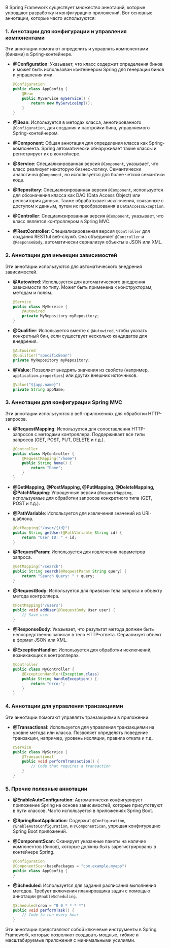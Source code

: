 В Spring Framework существует множество аннотаций, которые упрощают разработку и конфигурацию приложений. Вот основные аннотации, которые часто используются:

### 1. **Аннотации для конфигурации и управления компонентами**
Эти аннотации помогают определить и управлять компонентами (бинами) в Spring-контейнере.

- **@Configuration**: Указывает, что класс содержит определения бинов и может быть использован контейнером Spring для генерации бинов и управления ими.

  ```java
  @Configuration
  public class AppConfig {
      @Bean
      public MyService myService() {
          return new MyServiceImpl();
      }
  }
  ```

- **@Bean**: Используется в методах класса, аннотированного `@Configuration`, для создания и настройки бина, управляемого Spring-контейнером.

- **@Component**: Общая аннотация для определения класса как Spring-компонента. Spring автоматически обнаруживает такие классы и регистрирует их в контейнере.

- **@Service**: Специализированная версия `@Component`, указывает, что класс реализует некоторую бизнес-логику. Семантически аналогична `@Component`, но используется для более четкой семантики кода.

- **@Repository**: Специализированная версия `@Component`, используется для обозначения класса как DAO (Data Access Object) или репозитория данных. Также обрабатывает исключения, связанные с доступом к данным, путем их преобразования в `DataAccessException`.

- **@Controller**: Специализированная версия `@Component`, указывает, что класс является контроллером в Spring MVC.

- **@RestController**: Специализированная версия `@Controller` для создания RESTful веб-служб. Она объединяет `@Controller` и `@ResponseBody`, автоматически сериализуя объекты в JSON или XML.

### 2. **Аннотации для инъекции зависимостей**
Эти аннотации используются для автоматического внедрения зависимостей.

- **@Autowired**: Используется для автоматического внедрения зависимости по типу. Может быть применена к конструкторам, методам и полям.

  ```java
  @Service
  public class MyService {
      @Autowired
      private MyRepository myRepository;
  }
  ```

- **@Qualifier**: Используется вместе с `@Autowired`, чтобы указать конкретный бин, если существует несколько кандидатов для внедрения.

  ```java
  @Autowired
  @Qualifier("specificBean")
  private MyRepository myRepository;
  ```

- **@Value**: Позволяет внедрять значения из свойств (например, `application.properties`) или других внешних источников.

  ```java
  @Value("${app.name}")
  private String appName;
  ```

### 3. **Аннотации для конфигурации Spring MVC**
Эти аннотации используются в веб-приложениях для обработки HTTP-запросов.

- **@RequestMapping**: Используется для сопоставления HTTP-запросов с методами контроллера. Поддерживает все типы запросов (GET, POST, PUT, DELETE и т.д.).

  ```java
  @Controller
  public class MyController {
      @RequestMapping("/home")
      public String home() {
          return "home";
      }
  }
  ```

- **@GetMapping, @PostMapping, @PutMapping, @DeleteMapping, @PatchMapping**: Упрощенные версии `@RequestMapping`, используемые для обработки запросов конкретного типа (GET, POST и т.д.).

- **@PathVariable**: Используется для извлечения значений из URI-шаблона.

  ```java
  @GetMapping("/user/{id}")
  public String getUser(@PathVariable String id) {
      return "User ID: " + id;
  }
  ```

- **@RequestParam**: Используется для извлечения параметров запроса.

  ```java
  @GetMapping("/search")
  public String search(@RequestParam String query) {
      return "Search Query: " + query;
  }
  ```

- **@RequestBody**: Используется для привязки тела запроса к объекту метода контроллера.

  ```java
  @PostMapping("/users")
  public void addUser(@RequestBody User user) {
      // Save user
  }
  ```

- **@ResponseBody**: Указывает, что результат метода должен быть непосредственно записан в тело HTTP-ответа. Сериализует объект в формат JSON или XML.

- **@ExceptionHandler**: Используется для обработки исключений, возникающих в контроллерах.

  ```java
  @Controller
  public class MyController {
      @ExceptionHandler(Exception.class)
      public String handleException() {
          return "error";
      }
  }
  ```

### 4. **Аннотации для управления транзакциями**
Эти аннотации помогают управлять транзакциями в приложении.

- **@Transactional**: Используется для управления транзакциями на уровне метода или класса. Позволяет определять поведение транзакции, например, уровень изоляции, правила отката и т.д.

  ```java
  @Service
  public class MyService {
      @Transactional
      public void performTransaction() {
          // Code that requires a transaction
      }
  }
  ```

### 5. **Прочие полезные аннотации**

- **@EnableAutoConfiguration**: Автоматически конфигурирует приложение Spring на основе зависимостей, которые присутствуют в пути классов. Часто используется в приложениях Spring Boot.

- **@SpringBootApplication**: Содержит `@Configuration`, `@EnableAutoConfiguration`, и `@ComponentScan`, упрощая конфигурацию Spring Boot приложений.

- **@ComponentScan**: Сканирует указанные пакеты на наличие компонентов (бинов), которые должны быть зарегистрированы в контейнере Spring.

  ```java
  @Configuration
  @ComponentScan(basePackages = "com.example.myapp")
  public class AppConfig {
  }
  ```

- **@Scheduled**: Используется для задания расписания выполнения методов. Требует включения планировщика задач с помощью аннотации `@EnableScheduling`.

  ```java
  @Scheduled(cron = "0 0 * * * *")
  public void performTask() {
      // Code to run every hour
  }
  ```

Эти аннотации представляют собой ключевые инструменты в Spring Framework, которые позволяют создавать мощные, гибкие и масштабируемые приложения с минимальными усилиями.
